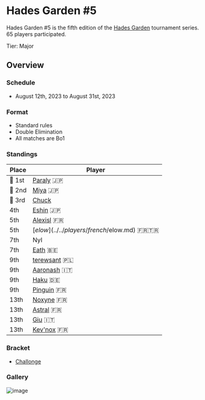 # Hades Garden #5

Hades Garden #5 is the fifth edition of the [Hades Garden](hgmain.md) tournament series.
65 players participated.

Tier: Major

## Overview

### Schedule
- August 12th, 2023 to August 31st, 2023

### Format
- Standard rules
- Double Elimination
- All matches are Bo1

### Standings

| Place | Player |
| - | - |
|:1st_place_medal: 1st | [Paraly](../../players/japanese/paraly.md) :jp: |
|:2nd_place_medal: 2nd | [Miya](../../players/japanese/miya.md) :jp: |
|:3rd_place_medal: 3rd | [Chuck](../../players/chinese/chuck.md) |
| 4th | [Eshin](../../players/japanese/eshin.md) :jp: | 
| 5th | [Alexisl](../../players/french/alexisl.md) :fr: |
| 5th | [$elow](../../players/french/$elow.md) :fr::tr: | 
| 7th | Nyl |
| 7th | [Eath](../../players/belgian/eath.md) :belgium: |
| 9th | [terewsant](../../players/polish/terewsant.md) :poland: |
| 9th | [Aaronash](../../players/italian/aaronash.md) :it: |
| 9th | [Haku](../../players/german/haku.md) :de: |
| 9th | [Pinguin](../../players/french/pinguin.md) :fr: |
| 13th | [Noxyne](../../players/french/noxyne.md) :fr: |
| 13th | [Astral](../../players/french/astral.md) :fr: |
| 13th | [Giu](../../players/italian/giu.md) :it: |
| 13th | [Kev'nox](../../players/french/kevnox.md) :fr: |

### Bracket
- [Challonge](https://challonge.com/ythg4qy3)

### Gallery
![image](https://github.com/inabikarilibrary/inalib/assets/110833255/0e8c21b4-680d-41b0-be68-bdbc9778c959)

